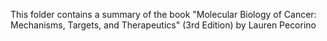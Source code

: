 This folder contains a summary of the book "Molecular Biology of Cancer: Mechanisms, Targets, and Therapeutics" (3rd Edition)
by Lauren Pecorino
